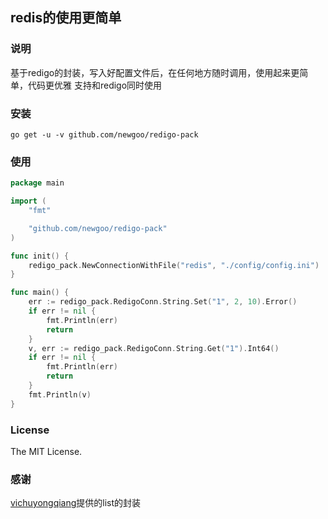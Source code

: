 redis的使用更简单
---

### 说明
基于redigo的封装，写入好配置文件后，在任何地方随时调用，使用起来更简单，代码更优雅
支持和redigo同时使用

### 安装
`go get -u -v github.com/newgoo/redigo-pack`

### 使用
```go
package main

import (
	"fmt"

	"github.com/newgoo/redigo-pack"
)

func init() {
	redigo_pack.NewConnectionWithFile("redis", "./config/config.ini")
}

func main() {
	err := redigo_pack.RedigoConn.String.Set("1", 2, 10).Error()
	if err != nil {
		fmt.Println(err)
		return
	}
	v, err := redigo_pack.RedigoConn.String.Get("1").Int64()
	if err != nil {
		fmt.Println(err)
		return
	}
	fmt.Println(v)
}
```


### License
The MIT License.

### 感谢
[vichuyongqiang](https://github.com/vichuyongqiang)提供的list的封装